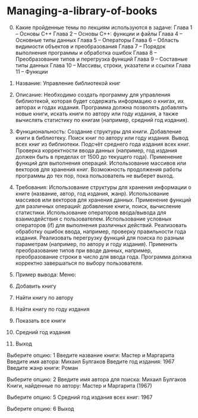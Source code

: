 # Managing-a-library-of-books

0. Какие пройденные темы по лекциям используются в задаче:
Глава 1 – Основы C++
Глава 2 – Основы C++: функции и файлы
Глава 4 – Основные типы данных
Глава 5 – Операторы
Глава 6 – Область видимости объектов и преобразования
Глава 7 – Порядок выполнения программы и обработка ошибок
Глава 8 – Преобразование типов и перегрузка функций
Глава 9 – Составные типы данных
Глава 10 – Массивы, строки, указатели и ссылки
Глава 11 – Функции

1. Название:
Управление библиотекой книг

2. Описание:
Необходимо создать программу для управления библиотекой, которая будет содержать информацию о книгах, их авторах и годах издания. Программа должна позволять добавлять новые книги, искать книги по автору или году издания, а также вычислять статистику по книгам (например, средний год издания).

3. Функциональность:
Создание структуры для книги.
Добавление книги в библиотеку.
Поиск книг по автору или году издания.
Вывод всех книг из библиотеки.
Подсчёт среднего года издания всех книг.
Проверка корректности ввода данных (например, год издания должен быть в пределах от 1500 до текущего года).
Применение функций для выполнения операций.
Использование массивов или векторов для хранения книг.
Возможность продолжения работы программы до тех пор, пока пользователь не выберет выход.

4. Требования:
Использование структуры для хранения информации о книге (название, автор, год издания, жанр).
Использование массивов или векторов для хранения данных.
Применение функций для различных операций: добавление книги, поиск, вычисление статистики.
Использование операторов ввода/вывода для взаимодействия с пользователем.
Использование условных операторов (if) для выполнения различных действий.
Реализовать обработку ошибок ввода, например, проверку правильности года издания.
Реализовать перегрузку функций для поиска по разным параметрам (например, по автору и году издания).
Применить преобразование типов при вводе данных, например, преобразование строки в число для ввода года.
Программа должна корректно завершаться по выбору пользователя.

5. Пример вывода:
Меню:
1. Добавить книгу
2. Найти книгу по автору
3. Найти книгу по году издания
4. Показать все книги
5. Средний год издания
6. Выход

Выберите опцию: 1
Введите название книги: Мастер и Маргарита
Введите имя автора: Михаил Булгаков
Введите год издания: 1967
Введите жанр книги: Роман

Выберите опцию: 2
Введите имя автора для поиска: Михаил Булгаков
Книги, найденные по автору:
Мастер и Маргарита (1967)

Выберите опцию: 5
Средний год издания всех книг: 1967

Выберите опцию: 6
Выход
